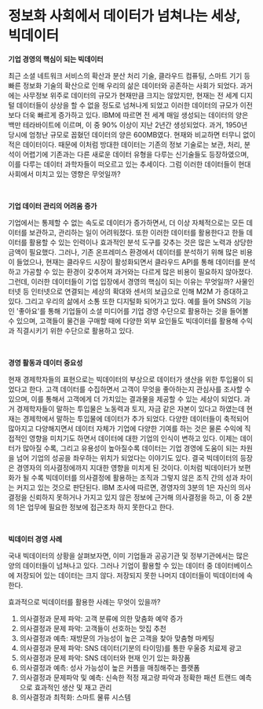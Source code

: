 # 정보화 사회에서 데이터가 넘쳐나는 세상, 빅데이터

**기업 경영의 핵심이 되는 빅데이터**

최근 소셜 네트워크 서비스의 확산과 분산 처리 기술, 클라우드 컴퓨팅, 스마트 기기 등 빠른 정보화 기술의 확산으로 인해 우리의 삶은 데이터와 공존하는 사회가 되었다. 과거에는 사무정보 위주로 데이터의 규모가 현재만큼 크지는 않았지만, 현재는 전 세계 디지털 데이터들이 상상을 할 수 없을 정도로 넘쳐나게 되었고 이러한 데이터의 규모가 이전보다 더욱 빠르게 증가하고 있다. IBM에 따르면 전 세계 매일 생성되는 데이터의 양은 백만 테라바이트에 이르며, 이 중 90% 이상이 지난 2년간 생성되었다. 과거, 1950년 당시에 엄청난 규모로 꼽혔던 데이터의 양은 600MB였다. 현재와 비교하면 터무니 없이 적은 데이터이다. 때문에 이처럼 방대한 데이터는 기존의 정보 기술로는 보관, 처리, 분석이 어렵기에 기존과는 다른 새로운 데이터 유형을 다루는 신기술들도 등장하였으며, 이를 다루는 데이터 과학자들이 떠오르고 있는 추세이다. 그럼 이러한 데이터들이 현대 사회에서 미치고 있는 영향은 무엇일까?

<br>

**기업 데이터 관리의 어려움 증가**

기업에서는 통제할 수 없는 속도로 데이터가 증가하면서, 더 이상 자체적으로는 모든 데이터를 보관하고, 관리하는 일이 어려워졌다. 또한 이러한 데이터를 활용한다고 한들 데이터를 활용할 수 있는 인력이나 효과적인 분석 도구를 갖추는 것은 많은 노력과 상당한 금액이 필요했다. 그러나, 기존 온프레미스 환경에서 데이터를 분석하기 위해 많은 비용이 들었으나, 현재는 클라우드 시장이 활성화되면서 클라우드 API를 통해 데이터를 분석하고 가공할 수 있는 환경이 갖추어져 과거와는 다르게 많은 비용이 필요하지 않아졌다. 그런데, 이러한 데이터들이 기업 입장에서 경영의 핵심이 되는 이유는 무엇일까? 사물인터넷 등 인터넷으로 연결되는 세상의 확대와 센서의 보급으로 인해 M2M 가 증대하고 있다. 그리고 우리의 삶에서 소통 또한 디지털화 되어가고 있다. 예를 들어 SNS의 기능인 '좋아요'를 통해 기업들이 소셜 미디어를 기업 경영 수단으로 활용하는 것을 들어볼 수 있으며, 고객들이 물건을 구매할 때에 다양한 외부 요인들도 빅데이터를 활용해 수익과 직결시키기 위한 수단으로 활용하고 있다.

<br>

**경영 활동과 데이터 중요성**

현재 경제학자들의 표현으로는 빅데이터의 부상으로 데이터가 생산을 위한 투입물이 되었다고 한다. 고객 데이터를 수집하면서 고객이 무엇을 좋아하는지 관심사를 조사할 수 있으며, 이를 통해서 고객에게 더 가치있는 결과물을 제공할 수 있는 세상이 되었다. 과거 경제학자들이 말하는 투입물은 노동력과 토지, 자금 같은 자본이 있다고 하였는데 현재는 경제학에서 말하는 투입물에 데이터가 추가 되었다. 다양한 데이터들이 축적되어 많아지고 다양해지면서 데이터 자체가 기업에 다양한 기여를 하는 것은 물론 수익에 직접적인 영향을 미치기도 하면서 데이터에 대한 기업의 인식이 변하고 있다. 이제는 데이터가 많아질 수록, 그리고 유용성이 높아질수록 데이터는 기업 경영에 도움이 되는 차원을 넘어 기업의 성공을 좌우하는 위치가 되었다는 이야기도 있다. 결국 빅데이터의 등장은 경영자의 의사결정에까지 지대한 영향을 미치게 된 것이다. 이처럼 빅데이터가 보편화가 될 수록 빅데이터를 의사결정에 활용하는 조직과 그렇지 않은 조직 간의 성과 차이는 커지고 있는 것으로 판단된다. IBM 조사에 따르면, 경영자의 3분의 1은 자신의 의사결정을 신뢰하지 못하거나 가지고 있지 않은 정보에 근거해 의사결정을 하고, 이 중 2분의 1은 업무에 필요한 정보에 접근조차 하지 못한다고 한다. 

<br>

**빅데이터 경영 사례**

국내 빅데이터의 상황을 살펴보자면, 이미 기업들과 공공기관 및 정부기관에서는 많은 양의 데이터들이 넘쳐나고 있다. 그러나 기업이 활용할 수 있는 데이터 중 데이터베이스에 저장되어 있는 데이터는 크지 않다. 저장되지 못한 나머지 데이터들이 빅데이터에 속한다. 

효과적으로 빅데이터를 활용한 사례는 무엇이 있을까?

1. 의사결정과 문제 파악: 고객 분류에 의한 맞춤화 예약 증가
2. 의사결정과 문제 파악: 고객들이 선호하는 맛집 추천
3. 의사결정과 예측: 재방문의 가능성이 높은 고객을 찾아 맞춤형 마케팅
4. 의사결정과 문제 파악: SNS 데이터(기분의 타이밍)를 통한 우울증 치료제 광고
5. 의사결정과 문제 파악: SNS 데이터와 현재 인기 있는 화장품
6. 의사결정과 예측: 성사 가능성이 높은 커플을 매칭해주는 플랫폼
7. 의사결정과 문제파악 및 예측: 신속한 적정 재고량 파악과 정확한 패션 트랜드 예측으로 효과적인 생산 및 재고 관리
8. 의사결정과 최적화: 스마트 물류 시스템
